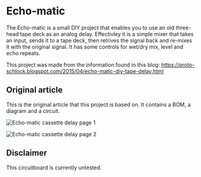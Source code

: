 # Echo-matic
The Echo-matic is a small DIY project that enables you to use an old three-head tape deck as an analog delay.
Effectivley it is a simple mixer that takes an input, sends it to a tape deck, then retrives the signal back and re-mixes it with the original signal. It has some controls for wet/dry mix, level and echo repeats.

This project was made from the information found in this blog: https://proto-schlock.blogspot.com/2015/04/echo-matic-diy-tape-delay.html


## Original article
This is the original article that this project is based on. It contains a BOM, a diagram and a circuit.

![Echo-matic cassette delay page 1](https://github.com/user-attachments/assets/80de6492-3ffb-4820-ba70-1c77b6ad853e)

![Echo-matic cassette delay page 2](https://github.com/user-attachments/assets/cb3c409d-4b3c-4f31-9cda-488c88d497d0)

## Disclaimer
This circuitboard is currently untested.
